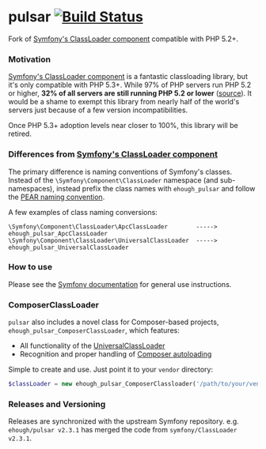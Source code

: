 # pulsar [![Build Status](https://secure.travis-ci.org/ehough/pulsar.png)](http://travis-ci.org/ehough/pulsar)

Fork of [Symfony's ClassLoader component](https://github.com/symfony/ClassLoader) compatible with PHP 5.2+.

### Motivation

[Symfony's ClassLoader component](https://github.com/symfony/ClassLoader) is a fantastic classloading library,
but it's only compatible with PHP 5.3+. While 97% of PHP servers run PHP 5.2 or higher,
**32% of all servers are still running PHP 5.2 or lower** ([source](http://w3techs.com/technologies/details/pl-php/5/all)).
It would be a shame to exempt this library from nearly half of the world's servers just because of a few version incompatibilities.

Once PHP 5.3+ adoption levels near closer to 100%, this library will be retired.

### Differences from [Symfony's ClassLoader component](https://github.com/symfony/ClassLoader)

The primary difference is naming conventions of Symfony's classes. Instead of the `\Symfony\Component\ClassLoader` namespace
(and sub-namespaces), instead prefix the class names with `ehough_pulsar` and follow the [PEAR
naming convention](http://pear.php.net/manual/en/standards.php).

A few examples of class naming conversions:

    \Symfony\Component\ClassLoader\ApcClassLoader        ----->    ehough_pulsar_ApcClassLoader
    \Symfony\Component\ClassLoader\UniversalClassLoader  ----->    ehough_pulsar_UniversalClassLoader

### How to use

Please see the [Symfony documentation](https://github.com/symfony/ClassLoader) for general use instructions.

### ComposerClassLoader

`pulsar` also includes a novel class for Composer-based projects, `ehough_pulsar_ComposerClassLoader`, which features:

* All functionality of the [UniversalClassLoader](https://github.com/symfony/ClassLoader/blob/master/UniversalClassLoader.php)
* Recognition and proper handling of [Composer autoloading](http://getcomposer.org/doc/01-basic-usage.md#autoloading)

Simple to create and use. Just point it to your `vendor` directory:

```php
$classLoader = new ehough_pulsar_ComposerClassloader('/path/to/your/vendor/directory');
```

### Releases and Versioning

Releases are synchronized with the upstream Symfony repository. e.g. `ehough/pulsar v2.3.1` has merged the code
from `symfony/ClassLoader v2.3.1`.